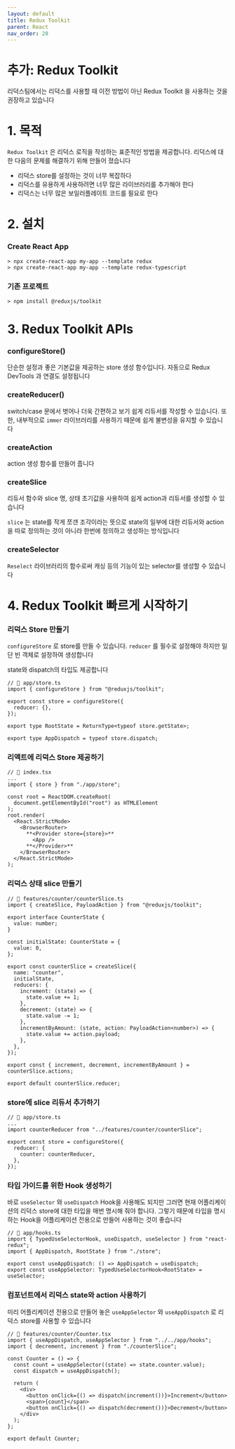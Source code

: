 ```yaml
---
layout: default
title: Redux Toolkit
parent: React
nav_order: 20
---
```


# 추가: Redux Toolkit

리덕스팀에서는 리덕스를 사용할 때 이전 방법이 아닌 Redux Toolkit 을 사용하는 것을 권장하고 있습니다

# 1. 목적

`Redux Toolkit` 은 리덕스 로직을 작성하는 표준적인 방법을 제공합니다. 리덕스에 대한 다음의 문제를 해결하기 위해 만들어 졌습니다

- 리덕스 store를 설정하는 것이 너무 복잡하다
- 리덕스를 유용하게 사용하려면 너무 많은 라이브러리를 추가해야 한다
- 리덕스는 너무 많은 보일러플레이트 코드를 필요로 한다

# 2. 설치

### Create React App

```tsx
> npx create-react-app my-app --template redux
> npx create-react-app my-app --template redux-typescript
```

### 기존 프로젝트

```tsx
> npm install @reduxjs/toolkit
```

# 3. Redux Toolkit APIs

### configureStore()

단순한 설정과 좋은 기본값을 제공하는 store 생성 함수입니다. 자동으로 Redux DevTools 과 연결도 설정됩니다

### createReducer()

switch/case 문에서 벗어나 더욱 간편하고 보기 쉽게 리듀서를 작성할 수 있습니다. 또한, 내부적으로  `immer` 라이브러리를 사용하기 때문에 쉽게 불변성을 유지할 수 있습니다

### createAction

action 생성 함수를 만들어 줍니다

### createSlice

리듀서 함수와 slice 명, 상태 초기값을 사용하여 쉽게 action과 리듀서를 생성할 수 있습니다

`slice` 는 state를 작게 쪼갠 조각이라는 뜻으로 state의 일부에 대한 리듀서와 action을 따로 정의하는 것이 아니라 한번에 정의하고 생성하는 방식입니다

### createSelector

`Reselect` 라이브러리의 함수로써 캐싱 등의 기능이 있는 selector를 생성할 수 있습니다

# 4. Redux Toolkit 빠르게 시작하기

### 리덕스 Store 만들기

`configureStore` 로 store를 만들 수 있습니다. `reducer` 를 필수로 설정해야 하지만 일단 빈 객체로 설정하여 생성합니다

state와 dispatch의 타입도 제공합니다

```tsx
// 📁 app/store.ts
import { configureStore } from "@reduxjs/toolkit";

export const store = configureStore({
  reducer: {},
});

export type RootState = ReturnType<typeof store.getState>;

export type AppDispatch = typeof store.dispatch;
```

### 리액트에 리덕스 Store 제공하기

```tsx
// 📁 index.tsx
...
import { store } from "./app/store";

const root = ReactDOM.createRoot(
  document.getElementById("root") as HTMLElement
);
root.render(
  <React.StrictMode>
    <BrowserRouter>
      **<Provider store={store}>**
        <App />
      **</Provider>**
    </BrowserRouter>
  </React.StrictMode>
);
```

### 리덕스 상태 slice 만들기

```tsx
// 📁 features/counter/counterSlice.ts
import { createSlice, PayloadAction } from "@reduxjs/toolkit";

export interface CounterState {
  value: number;
}

const initialState: CounterState = {
  value: 0,
};

export const counterSlice = createSlice({
  name: "counter",
  initialState,
  reducers: {
    increment: (state) => {
      state.value += 1;
    },
    decrement: (state) => {
      state.value -= 1;
    },
    incrementByAmount: (state, action: PayloadAction<number>) => {
      state.value += action.payload;
    },
  },
});

export const { increment, decrement, incrementByAmount } = counterSlice.actions;

export default counterSlice.reducer;
```

### store에 slice 리듀서 추가하기

```tsx
// 📁 app/store.ts
...
import counterReducer from "../features/counter/counterSlice";

export const store = configureStore({
  reducer: {
    counter: counterReducer,
  },
});
```

### 타입 가이드를 위한 Hook 생성하기

바로 `useSelector` 와 `useDispatch` Hook을 사용해도 되지만 그러면 현재 어플리케이션의 리덕스 store에 대한 타입을 매번 명시해 줘야 합니다. 그렇기 때문에 타입을 명시하는 Hook을 어플리케이션 전용으로 만들어 사용하는 것이 좋습니다

```tsx
// 📁 app/hooks.ts
import { TypedUseSelectorHook, useDispatch, useSelector } from "react-redux";
import { AppDispatch, RootState } from "./store";

export const useAppDispatch: () => AppDispatch = useDispatch;
export const useAppSelector: TypedUseSelectorHook<RootState> = useSelector;
```

### 컴포넌트에서 리덕스 state와 action 사용하기

미리 어플리케이션 전용으로 만들어 놓은 `useAppSelector` 와 `useAppDispatch` 로 리덕스 store를 사용할 수 있습니다

```tsx
// 📁 features/counter/Counter.tsx
import { useAppDispatch, useAppSelector } from "../../app/hooks";
import { decrement, increment } from "./counterSlice";

const Counter = () => {
  const count = useAppSelector((state) => state.counter.value);
  const dispatch = useAppDispatch();

  return (
    <div>
      <button onClick={() => dispatch(increment())}>Increment</button>
      <span>{count}</span>
      <button onClick={() => dispatch(decrement())}>Decrement</button>
    </div>
  );
};

export default Counter;
```